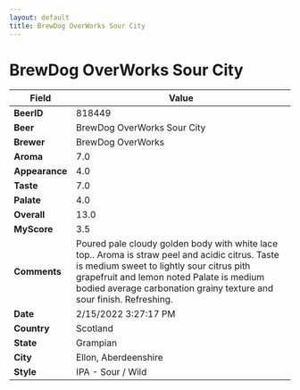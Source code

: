 ```yaml
---
layout: default
title: BrewDog OverWorks Sour City
---
```


# BrewDog OverWorks Sour City

| Field         | Value     |
|---------------|-----------|
| **BeerID** | 818449 |
| **Beer** | BrewDog OverWorks Sour City |
| **Brewer** | BrewDog OverWorks |
| **Aroma** | 7.0 |
| **Appearance** | 4.0 |
| **Taste** | 7.0 |
| **Palate** | 4.0 |
| **Overall** | 13.0 |
| **MyScore** | 3.5 |
| **Comments** | Poured pale cloudy golden body with white lace top.. Aroma is straw peel and acidic citrus. Taste is medium sweet to lightly sour citrus pith grapefruit and lemon noted  Palate is medium bodied average carbonation grainy texture and sour finish. Refreshing. |
| **Date** | 2/15/2022 3:27:17 PM |
| **Country** | Scotland |
| **State** | Grampian |
| **City** | Ellon, Aberdeenshire |
| **Style** | IPA - Sour / Wild |
